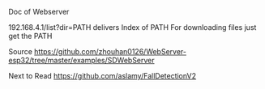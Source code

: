 Doc of Webserver

192.168.4.1/list?dir=PATH delivers Index of PATH
For downloading files just get the PATH

Source https://github.com/zhouhan0126/WebServer-esp32/tree/master/examples/SDWebServer

Next to Read https://github.com/aslamy/FallDetectionV2
